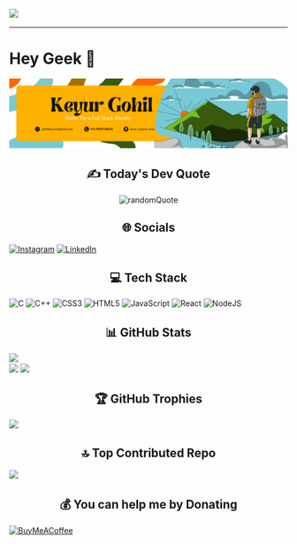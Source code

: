 [![](https://visitcount.itsvg.in/api?id=keyurgohil13&icon=5&color=8)](https://visitcount.itsvg.in)

---

<h1 align="left">Hey Geek 👋</h1>

![Keyur Gohil Banner Image](./gitHubBanner.png)

<h2 align="center">✍️ Today's Dev Quote</h2>
<div align="center" height="250">
  <img src="https://quotes-github-readme.vercel.app/api?type=horizontal&theme=merko" alt="randomQuote"/>
</div>

<h2 align="center">🌐 Socials</h2>

[![Instagram](https://img.shields.io/badge/Instagram-%23E4405F.svg?logo=Instagram&logoColor=white)](https://instagram.com/kg.13.12) [![LinkedIn](https://img.shields.io/badge/LinkedIn-%230077B5.svg?logo=linkedin&logoColor=white)](https://linkedin.com/in/www.linkedin.com/in/keyur-gohil-13122k) 

<h2 align="center">💻 Tech Stack</h2>

![C](https://img.shields.io/badge/c-%2300599C.svg?style=for-the-badge&logo=c&logoColor=white) ![C++](https://img.shields.io/badge/c++-%2300599C.svg?style=for-the-badge&logo=c%2B%2B&logoColor=white) ![CSS3](https://img.shields.io/badge/css3-%231572B6.svg?style=for-the-badge&logo=css3&logoColor=white) ![HTML5](https://img.shields.io/badge/html5-%23E34F26.svg?style=for-the-badge&logo=html5&logoColor=white) ![JavaScript](https://img.shields.io/badge/javascript-%23323330.svg?style=for-the-badge&logo=javascript&logoColor=%23F7DF1E) ![React](https://img.shields.io/badge/react-%2320232a.svg?style=for-the-badge&logo=react&logoColor=%2361DAFB) ![NodeJS](https://img.shields.io/badge/node.js-6DA55F?style=for-the-badge&logo=node.js&logoColor=white)

<h2 align="center">📊 GitHub Stats</h2> 

![](https://github-readme-stats.vercel.app/api/top-langs/?username=keyurgohil13&theme=dark&hide_border=false&include_all_commits=false&count_private=false&layout=compact)<br/>
![](https://github-readme-stats.vercel.app/api?username=keyurgohil13&theme=dark&hide_border=false&include_all_commits=false&count_private=false)
![](https://github-readme-streak-stats.herokuapp.com/?user=keyurgohil13&theme=dark&hide_border=false)<br/>

<h2 align="center"> 🏆 GitHub Trophies</h2>

![](https://github-profile-trophy.vercel.app/?username=keyurgohil13&theme=radical&no-frame=false&no-bg=false&margin-w=4)


<h2 align="center">🔝 Top Contributed Repo</h2>

![](https://github-contributor-stats.vercel.app/api?username=keyurgohil13&limit=5&theme=dark&combine_all_yearly_contributions=true)



 <h2 align="center"> 💰 You can help me by Donating</h2>
 
  [![BuyMeACoffee](https://img.shields.io/badge/Buy%20Me%20a%20Coffee-ffdd00?style=for-the-badge&logo=buy-me-a-coffee&logoColor=black)](https://buymeacoffee.com/https://buymeacoffee.com/keystack) 

  
<!-- Proudly created with GPRM ( https://gprm.itsvg.in ) -->
